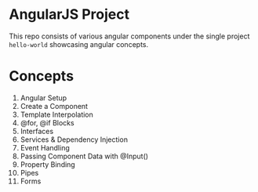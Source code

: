 # AngularJS Project
This repo consists of various angular components under the single project `hello-world` showcasing angular concepts.
# Concepts
1. Angular Setup
2. Create a Component
3. Template Interpolation
4. @for, @if Blocks
5. Interfaces
6. Services & Dependency Injection
7. Event Handling
8. Passing Component Data with @Input()
9. Property Binding
10. Pipes
11. Forms
 
